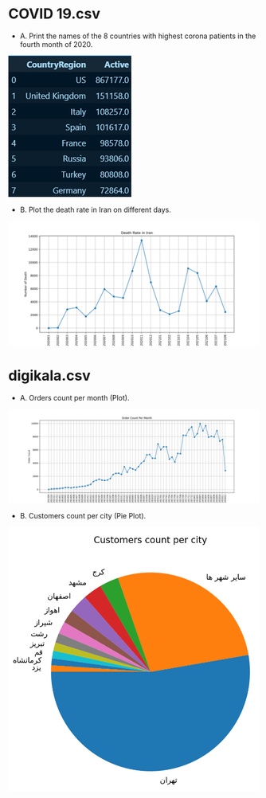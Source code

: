 # COVID 19.csv
* A. Print the names of the 8 countries with highest corona patients in the fourth month of 2020.

![.](outputs/countries_with_highest_patient.png)

* B. Plot the death rate in Iran on different days.

![.](outputs/death_rate.png)

# digikala.csv
* A. Orders count per month (Plot).

![.](outputs/order_count_per_month.png)

* B. Customers count per city (Pie Plot).

![.](outputs/customers_per_city.png)